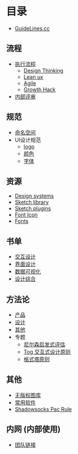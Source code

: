 # 目录

* [GuideLines.cc](README.md)

## 流程

* [执行流程](content/flow/flow.md)
  * [Design Thinking](content/flow/designThinking.md)
  * [Lean ux](content/flow/leanUx.md)
  * [Agile](content/flow/Agile.md)
  * [Growth Hack](content/flow/growthHack.md)
* [内部评审](content/flow/review.md)

## 规范

* [命名空间](content/guidelines/naming.md)
* UI设计规范
  * [logo](content/guidelines/logo.md)
  * [颜色](content/guidelines/color.md)
  * [字体](content/guidelines/font.md)
<!-- * [UI设计规范](content/guidelines/uiGuidelines.md) -->

## 资源

* [Design systems](content/resources/designSystems.md)
* [Sketch library](content/resources/sketchLib.md)
* [Sketch plugins](content/resources/sketchPlugins.md)
* [Font Icon](content/resources/icons.md)
* [Fonts](content/resources/fonts.md)
<!-- * [Material Design](content/resources/materialDesign.md) -->

## 书单

* [交互设计](content/books/IDBook.md)
* [界面设计](content/books/UIBook.md)
* [数据可视化](content/books/DVBook.md)
* [设计综合](content/books/UXDBook.md)

## 方法论

* [产品](content/method/product.md)
* [设计](content/method/design.md)
* [其他](content/method/other.md)
* 专题
  * [尼尔森启发式评估](content/method/topic/nielsen.md)
  * [Tog 交互式设计原则](content/method/topic/tog.md)
  * [格式塔原则](content/method/topic/gestalt.md)

## 其他

* [无版权图库](content/other/freestock.md)
* [常用软件](content/other/software.md)
* [Shadowsocks Pac Rule](content/other/sspac.md)

## 内网 (内部使用)

<!-- * [Sketch library - 内网](content/intranet.md) -->
* [团队链接](content/teamLinks.md)